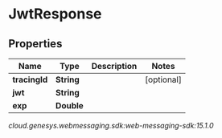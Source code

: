 # JwtResponse


## Properties

| Name | Type | Description | Notes |
| ------------ | ------------- | ------------- | ------------- |
| **tracingId** | **String** |  |  [optional] |
| **jwt** | **String** |  |  |
| **exp** | **Double** |  |  |




_cloud.genesys.webmessaging.sdk:web-messaging-sdk:15.1.0_
